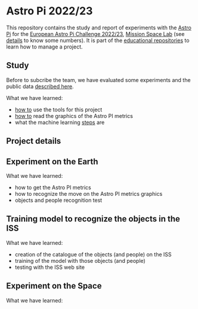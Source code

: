 # Astro Pi 2022/23

This repository contains the study and report of experiments with the [Astro Pi](https://github.com/raspberrypilearning/astro-pi-guide)
for the [European Astro Pi Challenge 2022/23](https://astro-pi.org/), [Mission Space Lab](https://astro-pi.org/mission-space-lab/) (see [details](https://www.raspberrypi.org/blog/768-teams-entered-astro-pi-mission-space-lab-2022-23/) to know some numbers).
It is part of the [educational repositories](https://github.com/pandle/materials) to learn how to manage a project.

## Study

Before to subcribe the team, we have evaluated some experiments and the public data [described here](study/README.md).

What we have learned:

* [how to](TOOLS.md) use the tools for this project
* [how to](study/README.md) read the graphics of the Astro PI metrics
* what the machine learning [steps](https://github.com/mrdbourke/zero-to-mastery-ml/blob/master/section-1-getting-ready-for-machine-learning/a-6-step-framework-for-approaching-machine-learning-projects.md) are

## Project details

## Experiment on the Earth

What we have learned:

* how to get the Astro PI metrics
* how to recognize the move on the Astro PI metrics graphics
* objects and people recognition test

## Training model to recognize the objects in the ISS

What we have learned:

* creation of the catalogue of the objects (and people) on the ISS
* training of the model with those objects (and people)
* testing with the ISS web site

## Experiment on the Space

What we have learned:

